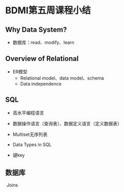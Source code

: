# BDMI第五周课程小结

## Why Data System?

* 数据库：read、modify、learn

## Overview of Relational

* ER模型
	* Relational model、data model、schema
	* Data independence

## SQL

* 高水平编程语言

* 数据操作语言（查询表）、数据定义语言（定义数据表）

* Multiset无序列表

* Data Types in SQL

* 键key

## 数据库

​	Joins
